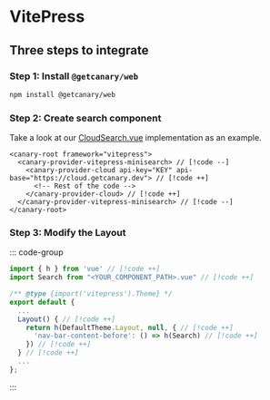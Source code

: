 # VitePress

<!--@include: ../callout.md-->

## Three steps to integrate

### Step 1: Install `@getcanary/web`

```bash
npm install @getcanary/web
```

### Step 2: Create search component

Take a look at our [CloudSearch.vue](https://github.com/fastrepl/canary/blob/main/js/apps/docs/components/CloudSearch.vue) implementation as an example.

```html-vue
<canary-root framework="vitepress">
  <canary-provider-vitepress-minisearch> // [!code --]
    <canary-provider-cloud api-key="KEY" api-base="https://cloud.getcanary.dev"> // [!code ++]
      <!-- Rest of the code -->
    </canary-provider-cloud> // [!code ++]
  </canary-provider-vitepress-minisearch> // [!code --]
</canary-root>
```

### Step 3: Modify the Layout

::: code-group

```js [.vitepress/theme/index.js]
import { h } from 'vue' // [!code ++]
import Search from "<YOUR_COMPONENT_PATH>.vue" // [!code ++]

/** @type {import('vitepress').Theme} */
export default {
  ...
  Layout() { // [!code ++]
    return h(DefaultTheme.Layout, null, { // [!code ++]
      'nav-bar-content-before': () => h(Search) // [!code ++]
    }) // [!code ++]
  } // [!code ++]
  ...
};
```

:::
